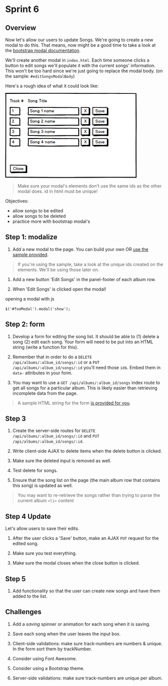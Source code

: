 # Sprint 6

## Overview

Now let's allow our users to update Songs.  We're going to create a new modal to do this.
That means, now might be a good time to take a look at the [bootstrap modal documentation](http://getbootstrap.com/javascript/#modals).

We'll create another modal in `index.html`.  Each time someone clicks a button to edit songs we'll populate it with the current songs' information.  This won't be too hard since we're just going to replace the modal body. (on the sample: `#editSongsModalBody`)

Here's a rough idea of what it could look like:

![Edit Songs Modal](/docs/assets/images/edit_songs.png)

> Make sure your modal's elements don't use the same ids as the other modal does.  id in html must be unique!

Objectives:
* allow songs to be edited
* allow songs to be deleted
* practice more with bootstrap modal's

## Step 1: modalize

1. Add a new modal to the page.  You can build your own OR [use the sample provided](/docs/code_samples/sprint6_modal.html).

> If you're using the sample, take a look at the unique ids created on the elements.  We'll be using those later on.

1. Add a new button 'Edit Songs' in the panel-footer of each album row.

1. When 'Edit Songs' is clicked open the modal!

<detail><summary>opening a modal with js</summary>

`$('#fooModal').modal('show');`

</detail>

## Step 2: form

1. Develop a form for editing the song list.  It should be able to (1) delete a song (2) edit each song. Your form will need to be put into an HTML string (write a function for this).

1. Remember that in order to do a `DELETE /api/albums/:album_id/songs/:id` or a `PUT /api/albums/:album_id/songs/:id` you'll need those `id`s.  Embed them in `data-` attributes in your form.

1. You may want to use a `GET /api/albums/:album_id/songs` index route to get all songs for a particular album.  This is likely easier than retrieving incomplete data from the page.

> A sample HTML string for the form <a href="/docs/code_samples/sprint6_inline_form.js">is provided for you</a>.

## Step 3

1. Create the server-side routes for `DELETE /api/albums/:album_id/songs/:id` and `PUT /api/albums/:album_id/songs/:id`.

1. Write client-side AJAX to delete items when the delete button is clicked.

1. Make sure the deleted input is removed as well.

1. Test delete for songs.

1. Ensure that the song list on the page (the main album row that contains this song) is updated as well.

> You may want to re-retrieve the songs rather than trying to parse the current album `<li>` content


## Step 4 Update  

Let's allow users to save their edits.

1. After the user clicks a 'Save' button, make an AJAX `PUT` request for the edited song.  

1. Make sure you test everything.

1. Make sure the modal closes when the close button is clicked.


## Step 5

1. Add functionality so that the user can create new songs and have them added to the list.


## Challenges

1. Add a _saving_ spinner or animation for each song when it is saving.

1. Save each song when the user leaves the input box.

1. Client-side validations: make sure track-numbers are numbers & unique.  In the form sort them by trackNumber.

1. Consider using Font Awesome.

1. Consider using a Bootstrap theme.

1. Server-side validations: make sure track-numbers are unique per album.  
